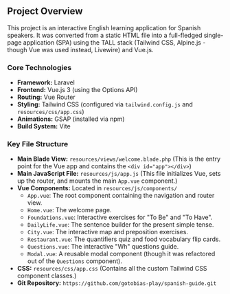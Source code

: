 ## Project Overview

This project is an interactive English learning application for Spanish speakers. It was converted from a static HTML file into a full-fledged single-page application (SPA) using the TALL stack (Tailwind CSS, Alpine.js - though Vue was used instead, Livewire) and Vue.js.

### Core Technologies

*   **Framework:** Laravel
*   **Frontend:** Vue.js 3 (using the Options API)
*   **Routing:** Vue Router
*   **Styling:** Tailwind CSS (configured via `tailwind.config.js` and `resources/css/app.css`)
*   **Animations:** GSAP (installed via npm)
*   **Build System:** Vite

### Key File Structure

*   **Main Blade View:** `resources/views/welcome.blade.php` (This is the entry point for the Vue app and contains the `<div id="app"></div>`)
*   **Main JavaScript File:** `resources/js/app.js` (This file initializes Vue, sets up the router, and mounts the main `App.vue` component.)
*   **Vue Components:** Located in `resources/js/components/`
    *   `App.vue`: The root component containing the navigation and router view.
    *   `Home.vue`: The welcome page.
    *   `Foundations.vue`: Interactive exercises for "To Be" and "To Have".
    *   `DailyLife.vue`: The sentence builder for the present simple tense.
    *   `City.vue`: The interactive map and preposition exercises.
    *   `Restaurant.vue`: The quantifiers quiz and food vocabulary flip cards.
    *   `Questions.vue`: The interactive "Wh" questions guide.
    *   `Modal.vue`: A reusable modal component (though it was refactored out of the `Questions` component).
*   **CSS:** `resources/css/app.css` (Contains all the custom Tailwind CSS component classes.)
*   **Git Repository:** `https://github.com/gotobias-play/spanish-guide.git`
